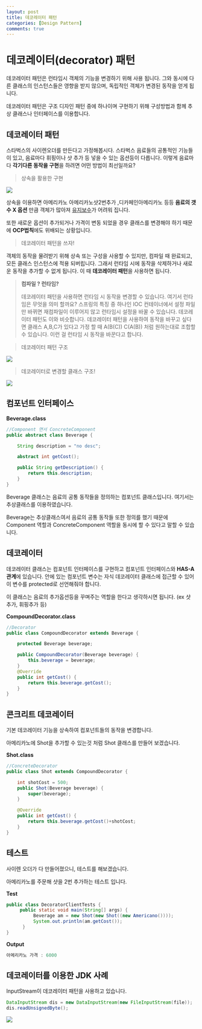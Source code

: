 ```yaml
---
layout: post
title: 데코레이터 패턴
categories: [Design Pattern]
comments: true 
---
```


# 데코레이터(decorator) 패턴

데코레이터 패턴은 런타임시 객체의 기능을 변경하기 위해 사용 됩니다. 그와 동시에 다른 클래스의 인스턴스들은 영향을 받지 않으며, 독립적인 객체가 변경된 동작을 얻게 됩니다. 

데코레이터 패턴은 구조 디자인 패턴 중에 하나이며 구현하기 위해 구성방법과 함께 추상 클래스나 인터페이스를 이용합니다.



## 데코레이터 패턴

스타벅스의 사이렌오더를 만든다고 가정해봅시다. 스타벅스 음료들의 공통적인 기능들이 있고, 음료마다 휘핑이나 샷 추가 등 넣을 수 있는 옵션등이 다릅니다. 이렇게 음료마다 **각기다른 동작을 구현**을 하려면 어떤 방법이 최선일까요?

> 상속을 활용한 구현 

![](https://github.com/DaeAkin/java-design-pattern/blob/master/docs/%EB%8D%B0%EC%BD%94%EB%A0%88%EC%9D%B4%ED%84%B0%EC%B9%B4%ED%8E%98%EB%AC%B8%EC%A0%9C%EC%A0%90.png?raw=true)

상속을 이용하면 아메리카노 아메리카노샷2번추가 ,디카페인아메리카노 등등 **음료의 갯수 X 옵션** 만큼 객체가 많아져 <u>유지보수</u>가 어려워 집니다. 

또한 새로운 옵션이 추가되거나 가격이 변동 되었을 경우 클래스를 변경해야 하기 때문에 **OCP법칙**에도 위배되는 상황입니다. 




> 데코레이터 패턴을 쓰자!

객체의 동작을 물려받기 위해 상속 또는 구성을 사용할 수 있지만, 컴파일 때 완료되고, 모든 클래스 인스턴스에 적용 되버립니다. 그래서 런타임 시에 동작을 삭제하거나 새로운 동작을 추가할 수 없게 됩니다. 이 때 **데코레이터 패턴**을 사용하면 됩니다. 

> **컴파일 ? 런타임?** 
>
> 데코레이터 패턴을 사용하면 런타임 시 동작을 변경할 수 있습니다. 여기서 런타임은 무엇을 의미 할까요? 스프링의 특징 중 하나인 IOC 컨테이너에서 설정 파일만 바뀌면 재컴파일이 이루어지 않고 런타임시 설정을 바꿀 수 있습니다. 데코레이터 패턴도 이와 비슷합니다. 데코레이터 패턴을 사용하여 동작을 바꾸고 싶다면 클래스 A,B,C가 있다고 가정 할 때 A(B(C))  C(A(B)) 처럼 원하는대로 조합할 수 있습니다. 이런 걸 런타임 시 동작을 바꾼다고 합니다.



> 데코레이터 패턴 구조

![](https://github.com/DaeAkin/java-design-pattern/blob/master/docs/%EB%8D%B0%EC%BD%94%EB%A0%88%EC%9D%B4%ED%84%B0%EA%B5%AC%EC%A1%B0.png?raw=true)





> 데코레이터로 변경할 클래스 구조!

![](https://github.com/DaeAkin/java-design-pattern/blob/master/docs/%EB%8D%B0%EC%BD%94%EB%A0%88%EC%9D%B4%ED%84%B0%EC%93%B4%EC%B9%B4%ED%8E%98.png?raw=true)



## 컴포넌트 인터페이스

**Beverage.class**

```java
//Component 면서 ConcreteComponent
public abstract class Beverage {

    String description = "no desc";

    abstract int getCost();

    public String getDescription() {
        return this.description;
    }
}
```

Beverage 클래스는 음료의 공통 동작들을 정의하는 컴포넌트 클래스입니다. 여기서는 추상클래스를 이용하였습니다.

Beverage는 추상클래스여서 음료의 공통 동작들 또한 정의를 했기 때문에 Component 역할과 ConcreteComponent 역할을 동시에 할 수 있다고 말할 수 있습니다.

## 데코레이터

데코레이터 클래스는 컴포넌트 인터페이스를 구현하고 컴포넌트 인터페이스와 **HAS-A 관계**에 있습니다. 안에 있는 컴포넌트 변수는 자식 데코레이터 클래스에 접근할 수 있어 이 변수를 protected로 선언해줘야 합니다. 

이 클래스는 음료의 추가옵션등을 꾸며주는 역할을 한다고 생각하시면 됩니다. (ex 샷 추가, 휘핑추가 등)

**CompoundDecorator.class**

```java
//Decorator
public class CompoundDecorator extends Beverage {

    protected Beverage beverage;

    public CompoundDecorator(Beverage beverage) {
        this.beverage = beverage;
    }
    @Override
    public int getCost() {
        return this.beverage.getCost();
    }
}
```



## 콘크리트 데코레이터

기본 데코레이터 기능을 상속하여 컴포넌트들의 동작을 변경합니다. 

아메리카노에 Shot을 추가할 수 있는것 처럼 Shot 클래스를 만들어 보겠습니다. 

**Shot.class** 

```java
//ConcreteDecorator
public class Shot extends CompoundDecorator {

    int shotCost = 500;
    public Shot(Beverage beverage) {
        super(beverage);
    }

    @Override
    public int getCost() {
        return this.beverage.getCost()+shotCost;
    }
}
```



## 테스트

사이렌 오더가 다 만들어졌으니, 테스트를 해보겠습니다.

아메리카노를 주문해 샷을 2번 추가하는 테스트 입니다.

**Test**

```java
public class DecoratorClientTests {
     public static void main(String[] args) {
          Beverage am = new Shot(new Shot((new Americano())));
          System.out.println(am.getCost());
      }
}
```

**Output**

```java
아메리카노 가격 : 6000
```



## 데코레이터를 이용한 JDK 사례

InputStream이 데코레이터 패턴을 사용하고 있습니다.

```java
DataInputStream dis = new DataInputStream(new FileInputStream(file));
dis.readUnsignedByte();
```

![](https://github.com/DaeAkin/java-design-pattern/blob/master/docs/%EB%8D%B0%EC%BD%94%EB%A0%88%EC%9D%B4%ED%84%B0%EC%9D%B8%ED%92%8B%EC%8A%A4%ED%8A%B8%EB%A6%BC.png?raw=true)